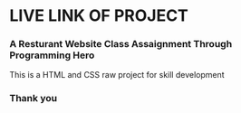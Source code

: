 <body>
  <h1>LIVE LINK OF PROJECT</h1>
  <h3>A Resturant Website Class Assaignment Through Programming Hero</h3>
  <p>This is a HTML and CSS raw project for skill development</p>
  <h3>Thank you</h3>
</body>
